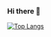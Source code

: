 ### Hi there 👋

[![Top Langs](https://github-readme-stats.vercel.app/api/top-langs/?username=juansecardozo&layout=compact&theme=github_dark)](https://github.com/anuraghazra/github-readme-stats)

<!--
**juansecardozo/juansecardozo** is a ✨ _special_ ✨ repository because its `README.md` (this file) appears on your GitHub profile.

Here are some ideas to get you started:

- 🔭 I’m currently working on ...
- 🌱 I’m currently learning ...
- 👯 I’m looking to collaborate on ...
- 🤔 I’m looking for help with ...
- 💬 Ask me about ...
- 📫 How to reach me: ...
- 😄 Pronouns: ...
- ⚡ Fun fact: ...
-->
